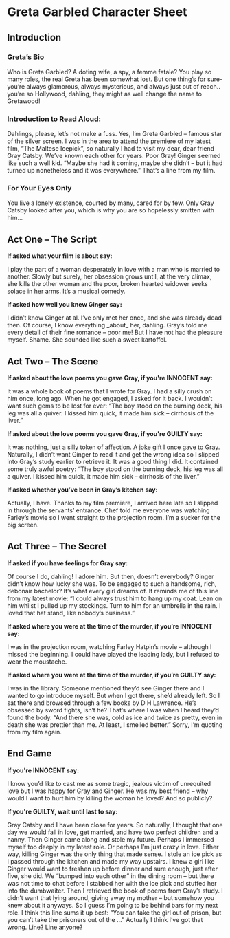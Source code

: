 <h1> Greta Garbled Character Sheet </h1>

<h2> Introduction </h2>

<h3> Greta’s Bio </h3>
<p>Who is Greta Garbled? A doting wife, a spy, a femme fatale? You play so many roles, the real Greta has been somewhat lost. But one thing’s for sure- you’re always glamorous, always mysterious, and always just out of reach.. you’re so Hollywood, dahling, they might as well change the name to Gretawood!  </p>

<h3> Introduction to Read Aloud: </h3>
<p>Dahlings, please, let’s not make a fuss. Yes, I’m Greta Garbled – famous star of the silver screen. I was in the area to attend the premiere of my latest film, “The Maltese Icepick”, so naturally I had to visit my dear, dear friend Gray Catsby. We’ve known each other for years. Poor Gray! Ginger seemed like such a well kid. “Maybe she had it coming, maybe she didn’t – but it had turned up nonetheless and it was everywhere.” That’s a line from my film. </p>

<h3> For Your Eyes Only </h3>
<p>You live a lonely existence, courted by many, cared for by few. Only Gray Catsby looked after you, which is why you are so hopelessly smitten with him…  </p>


<h2> Act One – The Script </h2>

__If asked what your film is about say:__
<p>I play the part of a woman desperately in love with a man who is married to another. Slowly but surely, her obsession grows until, at the very climax, she kills the other woman and the poor, broken hearted widower seeks solace in her arms. It’s a musical comedy. </p>
  
__If asked how well you knew Ginger say:__
<p>  I didn’t know Ginger at al. I’ve only met her once, and she was already dead then. Of course, I know everything _about_ her, dahling. Gray’s told me every detail of their fine romance – poor me!  But I have not had the pleasure myself. Shame. She sounded like such a sweet kartoffel. </p>


<h2> Act Two – The Scene </h2>
 
__If asked about the love poems you gave Gray, if you're INNOCENT say:__
<p> It was a whole book of poems that I wrote for Gray. I had a silly crush on him once, long ago. When he got engaged, I asked for it back. I wouldn’t want such gems to be lost for ever: “The boy stood on the burning deck, his leg was all a quiver. I kissed him quick, it made him sick – cirrhosis of the liver.” </p>

__If asked about the love poems you gave Gray, if you're GUILTY say:__
<p> It was nothing, just a silly token of affection. A joke gift I once gave to Gray. Naturally, I didn’t want Ginger to read it and get the wrong idea so I slipped into Gray’s study earlier to retrieve it. It was a good thing I did. It contained some truly awful poetry:  “The boy stood on the burning deck, his leg was all a quiver. I kissed him quick, it made him sick – cirrhosis of the liver.” </p>

__If asked whether you’ve been in Gray’s kitchen say:__
<p> Actually, I have. Thanks to my film premiere, I arrived here late so I slipped in through the servants’ entrance. Chef told me everyone was watching Farley’s movie so I went straight to the projection room. I’m a sucker for the big screen. </p>


<h2> Act Three – The Secret </h2>

__If asked if you have feelings for Gray say:__
<p> Of course I do, dahling! I adore him. But then, doesn’t everybody? Ginger didn’t know how lucky she was. To be engaged to such a handsome, rich, debonair bachelor? It’s what every girl dreams of. It reminds me of this line from  my latest movie: “I could always trust him to hang up my coat. Lean on him whilst I pulled up my stockings. Turn to him for an umbrella in the rain. I loved that hat stand, like nobody’s business.” </p>

__If asked where you were at the time of the murder, if you’re INNOCENT say:__
<p> I was in the projection room, watching Farley Hatpin’s movie – although I missed the beginning. I could have played the leading lady, but I refused to wear the moustache. </p>
  
__If asked where you were at the time of the murder, if you’re GUILTY say:__
<p> I was in the library. Someone mentioned they’d see Ginger there and I wanted to go introduce myself. But when I got there, she’d already left. So I sat there and browsed through a few books by D H Lawrence. He’s obsessed by sword fights, isn’t he? That’s where I was when I heard they’d found the body. “And there she was, cold as ice and twice as pretty, even in death she was prettier than me. At least, I smelled better.” Sorry, I’m quoting from my film again.  </p>


<h2> End Game </h2>

__If you're INNOCENT say:__
<p>I know you’d like to cast me as some tragic, jealous victim of unrequited love but I was happy for Gray and Ginger. He was my best friend – why would I want to hurt him by killing the woman he loved? And so publicly? </p>

__If you're GUILTY, wait until last to say:__
<p> Gray Catsby and I have been close for years. So naturally, I thought that one day we would fall in love, get married, and have two perfect children and a nanny. Then Ginger came along and stole my future. Perhaps I immersed myself too deeply in my latest role. Or perhaps I’m just crazy in love. Either way, killing Ginger was the only thing that made sense. I stole an ice pick as I passed through the kitchen and made my way upstairs. I knew a girl like Ginger would want to freshen up before dinner and sure enough, just after five, she did. We “bumped into each other” in the dining room – but there was not time to chat before I stabbed her with the ice pick and stuffed her into the dumbwaiter. Then I retrieved the book of poems from Gray’s study. I didn’t want that lying around, giving away my mother – but somehow you knew about it anyways. So I guess I’m going to be behind bars for my next role. I think this line sums it up best: “You can take the girl out of prison, but you can’t take the prisoners out of the …” Actually I think I’ve got that wrong. Line? Line anyone?   </p>

